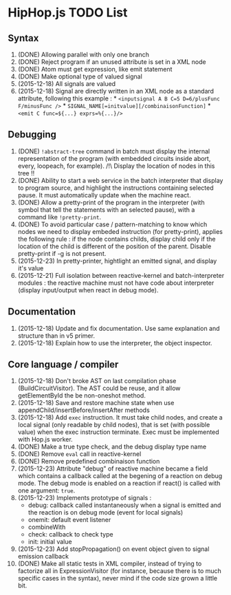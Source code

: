 
HipHop.js TODO List
===================

Syntax
------

1. (DONE) Allowing parallel with only one branch
2. (DONE) Reject program if an unused attribute is set in a XML node
3. (DONE) Atom must get expression, like emit statement
4. (DONE) Make optional type of valued signal
5. (2015-12-18) All signals are valued
6. (2015-12-18) Signal are directly written in an XML node as a
   standard attribute, following this example :
		* `<inputsignal A B C=5 D=6/plusFunc F/minusFunc />`
		* `SIGNAL_NAME[=initvalue][/combinaisonFunction]`
		* `<emit C func=${...} exprs=%{...}/>`


Debugging
---------

1. (DONE) `!abstract-tree` command in batch must display the internal
   representation of the program (with embedded circuits inside abort,
   every, loopeach, for example). /!\ Display the location of nodes in
   this tree !!
2. (DONE) Ability to start a web service in the batch interpreter that
   display to program source, and highlight the instructions
   containing selected pause. It must automatically update when the
   machine react.
3. (DONE) Allow a pretty-print of the program in the interpreter
   (with symbol that tell the statements with an selected pause), with
   a command like `!pretty-print`.
4. (DONE) To avoid particular case / pattern-matching to know which
   nodes we need to display embeded instruction (for pretty-print),
   applies the following rule : if the node contains childs, display
   child only if the location of the child is different of the
   position of the parent. Disable pretty-print if -g is not present.
5. (2015-12-23) In pretty-printer, hightlight an emitted signal, and
   display it's value
6. (2015-12-21) Full isolation between reactive-kernel and
   batch-interpreter modules : the reactive machine must not have code
   about interpreter (display input/output when react in debug mode).



Documentation
-------------

1. (2015-12-18) Update and fix documentation. Use same explanation and
   structure than in v5 primer.
2. (2015-12-18) Explain how to use the interpreter, the object inspector.



Core language / compiler
------------------------

1. (2015-12-18) Don't broke AST on last compilation phase
   (BuildCircuitVisitor). The AST could be reuse, and it allow
   getElementById the be non-oneshot method.
2. (2015-12-18) Save and restore machine state when use
   appendChild/insertBefore/insertAfter methods
3. (2015-12-18) Add `exec` instruction. It must take child nodes, and
   create a local signal (only readable by child nodes), that is set
   (with possible value) when the exec instruction terminate. Exec
   must be implemented with Hop.js worker.
4. (DONE) Make a true type check, and the debug display type name
5. (DONE) Remove `eval` call in reactive-kernel
6. (DONE) Remove predefined combinaison function
8. (2015-12-23) Attribute "debug" of reactive machine became a field
   which contains a callback called at the begening of a reaction on
   debug mode. The debug mode is enabled on a reaction if react() is
   called with one argument: `true`.
7. (2015-12-23) Implements prototype of signals :
	  * debug: callback called instantaneously when a signal is
        emitted and the reaction is on debug mode (event for local signals)
	  * onemit: default event listener
	  * combineWith
	  * check: callback to check type
	  * init: initial value
8. (2015-12-23) Add stopPropagation() on event object given to signal emission
   callback
9. (DONE) Make all static tests in XML compiler, instead of trying to
   factorize all in ExpressionVisitor (for instance, because there is
   to much specific cases in the syntax), never mind if the code size
   grown a little bit.
